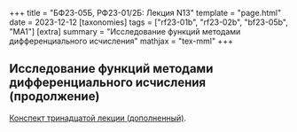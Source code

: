 +++
title = "БФ23-05Б, РФ23-01/2Б: Лекция N13"
template = "page.html"
date = 2023-12-12
[taxonomies]
tags = ["rf23-01b", "rf23-02b", "bf23-05b", "MA1"]
[extra]
summary = "Исследование функций методами дифференциального исчисления"
mathjax = "tex-mml"
+++

<!-- more -->

## Исследование функций методами дифференциального исчисления (продолжение)

[Конспект тринадцатой лекции (дополненный)](/MA1_Lecture_13_final.pdf). 
